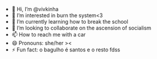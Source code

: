 - 👋 Hi, I’m @vivkinha
- 👀 I’m interested in burn the system<3
- 🌱 I’m currently learning how to break the school
- 💞️ I’m looking to collaborate on the ascension of socialism   
- 📫 How to reach me with a car
- 😄 Pronouns: she/her ><
- ⚡ Fun fact: o bagulho é santos e o resto fdss

<!---
vivkinha/vivkinha is a ✨ special ✨ repository because its `README.md` (this file) appears on your GitHub profile.
You can click the Preview link to take a look at your changes.
--->
